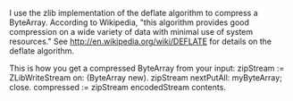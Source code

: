 I use the zlib implementation of the deflate algorithm to compress a ByteArray. According to Wikipedia, "this algorithm provides good compression on a wide variety of data with minimal use of system resources." See http://en.wikipedia.org/wiki/DEFLATE for details on the deflate algorithm.This is how you get a compressed ByteArray from your input:zipStream := ZLibWriteStream on: (ByteArray new).zipStream 	nextPutAll: myByteArray;	close.compressed := zipStream encodedStream contents.